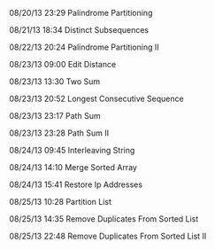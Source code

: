 08/20/13 23:29 Palindrome Partitioning

08/21/13 18:34 Distinct Subsequences

08/22/13 20:24 Palindrome Partitioning II

08/23/13 09:00 Edit Distance

08/23/13 13:30 Two Sum

08/23/13 20:52 Longest Consecutive Sequence

08/23/13 23:17 Path Sum

08/23/13 23:28 Path Sum II

08/24/13 09:45 Interleaving String

08/24/13 14:10 Merge Sorted Array

08/24/13 15:41 Restore Ip Addresses

08/25/13 10:28 Partition List

08/25/13 14:35 Remove Duplicates From Sorted List

08/25/13 22:48 Remove Duplicates From Sorted List II

